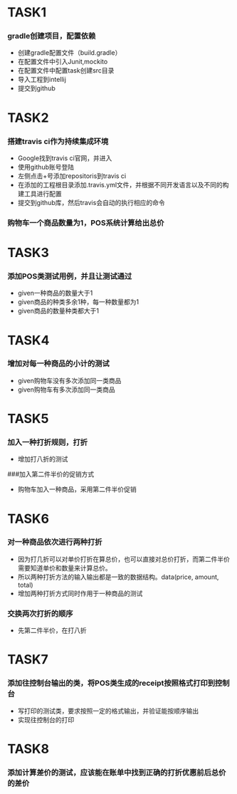 # TASK1
### gradle创建项目，配置依赖
* 创建gradle配置文件（build.gradle）
* 在配置文件中引入Junit,mockito
* 在配置文件中配置task创建src目录
* 导入工程到intellij
* 提交到github

# TASK2
### 搭建travis ci作为持续集成环境
* Google找到travis ci官网，并进入
* 使用github账号登陆
* 左侧点击+号添加repositoris到travis ci
* 在添加的工程根目录添加.travis.yml文件，并根据不同开发语言以及不同的构建工具进行配置
* 提交到github库，然后travis会自动的执行相应的命令

### 购物车一个商品数量为1，POS系统计算给出总价

# TASK3
### 添加POS类测试用例，并且让测试通过
* given一种商品的数量大于1
* given商品的种类多余1种，每一种数量都为1
* given商品的数量种类都大于1

# TASK4
### 增加对每一种商品的小计的测试
* given购物车没有多次添加同一类商品
* given购物车有多次添加同一类商品

# TASK5
### 加入一种打折规则，打折
* 增加打八折的测试

###加入第二件半价的促销方式
* 购物车加入一种商品，采用第二件半价促销

# TASK6
### 对一种商品依次进行两种打折
* 因为打几折可以对单价打折在算总价，也可以直接对总价打折，而第二件半价需要知道单价和数量来计算总价。
* 所以两种打折方法的输入输出都是一致的数据结构。data(price, amount, total)
* 增加两种打折方式同时作用于一种商品的测试

### 交换两次打折的顺序
* 先第二件半价，在打八折

# TASK7
### 添加往控制台输出的类，将POS类生成的receipt按照格式打印到控制台
* 写打印的测试类，要求按照一定的格式输出，并验证能按顺序输出
* 实现往控制台的打印

# TASK8
### 添加计算差价的测试，应该能在账单中找到正确的打折优惠前后总价的差价

